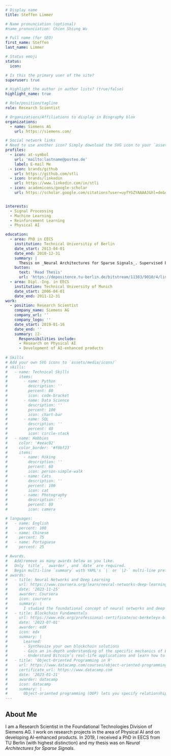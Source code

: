 ```yaml
---
# Display name
title: Steffen Limmer

# Name pronunciation (optional)
#name_pronunciation: Chien Shiung Wu

# Full name (for SEO)
first_name: Steffen
last_name: Limmer

# Status emoji
status:
  icon: 

# Is this the primary user of the site?
superuser: true

# Highlight the author in author lists? (true/false)
highlight_name: true

# Role/position/tagline
role: Research Scientist

# Organizations/Affiliations to display in Biography blox
organizations:
  - name: Siemens AG
    url: https://siemens.com/

# Social network links
# Need to use another icon? Simply download the SVG icon to your `assets/media/icons/` folder.
profiles:
  - icon: at-symbol
    url: 'mailto:lastname@posteo.de'
    label: E-mail Me
  - icon: brands/github
    url: https://github.com/stli
  - icon: brands/linkedin
    url: https://www.linkedin.com/in/stli
  - icon: academicons/google-scholar
    url: https://scholar.google.com/citations?user=uyfYGZYAAAAJ&hl=de&oi=ao


interests:
  - Signal Processing
  - Machine Learning
  - Reinforcement Learning
  - Physical AI

education:
  - area: PhD in EECS
    institution: Technical Universitiy of Berlin
    date_start: 2013-04-01
    date_end: 2018-12-31
    summary: |
      Thesis on _Neural Architectures for Sparse Signals_. Supervised by [Prof Slawomir Stanczak].
    button:
      text: 'Read Thesis'
      url: 'https://depositonce.tu-berlin.de/bitstream/11303/9010/4/limmer_steffen.pdf'
  - area: Dipl.-Ing. in EECS
    institution: Technical University of Munich
    date_start: 2006-04-01
    date_end: 2011-12-31
work:
  - position: Research Scientist
    company_name: Siemens AG
    company_url: ''
    company_logo: ''
    date_start: 2019-01-16
    date_end: ''
    summary: |2-
      Responsibilities include:
      - Research on Physical AI
      - Development of AI-enhanced products
  
# Skills
# Add your own SVG icons to `assets/media/icons/`
# skills:
#   - name: Technical Skills
#     items:
#       - name: Python
#         description: ''
#         percent: 80
#         icon: code-bracket
#       - name: Data Science
#         description: ''
#         percent: 100
#         icon: chart-bar
#       - name: SQL
#         description: ''
#         percent: 40
#         icon: circle-stack
#   - name: Hobbies
#     color: '#eeac02'
#     color_border: '#f0bf23'
#     items:
#       - name: Hiking
#         description: ''
#         percent: 60
#         icon: person-simple-walk
#       - name: Cats
#         description: ''
#         percent: 100
#         icon: cat
#       - name: Photography
#         description: ''
#         percent: 80
#         icon: camera

# languages:
#   - name: English
#     percent: 100
#   - name: Chinese
#     percent: 75
#   - name: Portuguese
#     percent: 25

# Awards.
#   Add/remove as many awards below as you like.
#   Only `title`, `awarder`, and `date` are required.
#   Begin multi-line `summary` with YAML's `|` or `|2-` multi-line prefix and indent 2 spaces below.
# awards:
#   - title: Neural Networks and Deep Learning
#     url: https://www.coursera.org/learn/neural-networks-deep-learning
#     date: '2023-11-25'
#     awarder: Coursera
#     icon: coursera
#     summary: |
#       I studied the foundational concept of neural networks and deep learning. By the end, I was familiar with the significant technological trends driving the rise of deep learning; build, train, and apply fully connected deep neural networks; implement efficient (vectorized) neural networks; identify key parameters in a neural network’s architecture; and apply deep learning to your own applications.
#   - title: Blockchain Fundamentals
#     url: https://www.edx.org/professional-certificate/uc-berkeleyx-blockchain-fundamentals
#     date: '2023-07-01'
#     awarder: edX
#     icon: edx
#     summary: |
#       Learned:
#       - Synthesize your own blockchain solutions
#       - Gain an in-depth understanding of the specific mechanics of Bitcoin
#       - Understand Bitcoin’s real-life applications and learn how to attack and destroy Bitcoin, Ethereum, smart contracts and Dapps, and alternatives to Bitcoin’s Proof-of-Work consensus algorithm
#   - title: 'Object-Oriented Programming in R'
#     url: https://www.datacamp.com/courses/object-oriented-programming-with-s3-and-r6-in-r
#     certificate_url: https://www.datacamp.com
#     date: '2023-01-21'
#     awarder: datacamp
#     icon: datacamp
#     summary: |
#       Object-oriented programming (OOP) lets you specify relationships between functions and the objects that they can act on, helping you manage complexity in your code. This is an intermediate level course, providing an introduction to OOP, using the S3 and R6 systems. S3 is a great day-to-day R programming tool that simplifies some of the functions that you write. R6 is especially useful for industry-specific analyses, working with web APIs, and building GUIs.
---
```


## About Me

I am a Research Scientist in the Foundational Technologies Division of Siemens AG. I work on research projects in the area of Physical AI and on developing AI-enhanced products.
In 2019, I received a PhD in EECS from TU Berlin (with highest distinction) and my thesis was on _Neural Architectures for Sparse Signals_.
